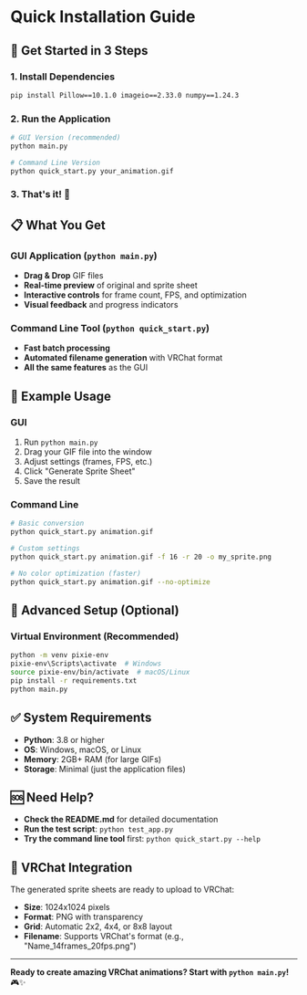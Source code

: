 # Quick Installation Guide

## 🚀 Get Started in 3 Steps

### 1. Install Dependencies

```bash
pip install Pillow==10.1.0 imageio==2.33.0 numpy==1.24.3
```

### 2. Run the Application

```bash
# GUI Version (recommended)
python main.py

# Command Line Version
python quick_start.py your_animation.gif
```

### 3. That's it! 🎉

## 📋 What You Get

### GUI Application (`python main.py`)

- **Drag & Drop** GIF files
- **Real-time preview** of original and sprite sheet
- **Interactive controls** for frame count, FPS, and optimization
- **Visual feedback** and progress indicators

### Command Line Tool (`python quick_start.py`)

- **Fast batch processing**
- **Automated filename generation** with VRChat format
- **All the same features** as the GUI

## 🎯 Example Usage

### GUI

1. Run `python main.py`
2. Drag your GIF file into the window
3. Adjust settings (frames, FPS, etc.)
4. Click "Generate Sprite Sheet"
5. Save the result

### Command Line

```bash
# Basic conversion
python quick_start.py animation.gif

# Custom settings
python quick_start.py animation.gif -f 16 -r 20 -o my_sprite.png

# No color optimization (faster)
python quick_start.py animation.gif --no-optimize
```

## 🔧 Advanced Setup (Optional)

### Virtual Environment (Recommended)

```bash
python -m venv pixie-env
pixie-env\Scripts\activate  # Windows
source pixie-env/bin/activate  # macOS/Linux
pip install -r requirements.txt
python main.py
```

## ✅ System Requirements

- **Python**: 3.8 or higher
- **OS**: Windows, macOS, or Linux
- **Memory**: 2GB+ RAM (for large GIFs)
- **Storage**: Minimal (just the application files)

## 🆘 Need Help?

- **Check the README.md** for detailed documentation
- **Run the test script**: `python test_app.py`
- **Try the command line tool** first: `python quick_start.py --help`

## 🎨 VRChat Integration

The generated sprite sheets are ready to upload to VRChat:

- **Size**: 1024x1024 pixels
- **Format**: PNG with transparency
- **Grid**: Automatic 2x2, 4x4, or 8x8 layout
- **Filename**: Supports VRChat's format (e.g., "Name_14frames_20fps.png")

---

**Ready to create amazing VRChat animations? Start with `python main.py`!** 🎮✨
